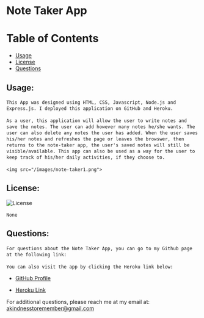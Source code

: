 

  # Note Taker App

  # Table of Contents

  - [Usage](#usage)
  - [License](#license)
  - [Questions](#questions)


  ## Usage:
    This App was designed using HTML, CSS, Javascript, Node.js and Express.js. I deployed this application on GitHub and Heroku.

    As a user, this application will allow the user to write notes and save the notes. The user can add however many notes he/she wants. The user can also delete any notes the user has added. When the user saves his/her notes and refreshes the page or leaves the browswer, then returns to the note-taker app, the user's saved notes will still be visible/available. This app can also be used as a way for the user to keep track of his/her daily activities, if they choose to.

    <img src="/images/note-taker1.png">


  ## License:

  ![License](https://img.shields.io/badge/License--blue.svg "License Badge")

    None
  
  ## Questions:

    For questions about the Note Taker App, you can go to my Github page at the following link: 
      
    You can also visit the app by clicking the Heroku link below:

  - [GitHub Profile](https://github.com/Guled06)

  - [Heroku Link](https://yournotetaker.herokuapp.com/)

  For additional questions, please reach me at my email at: akindnesstoremember@gmail.com
